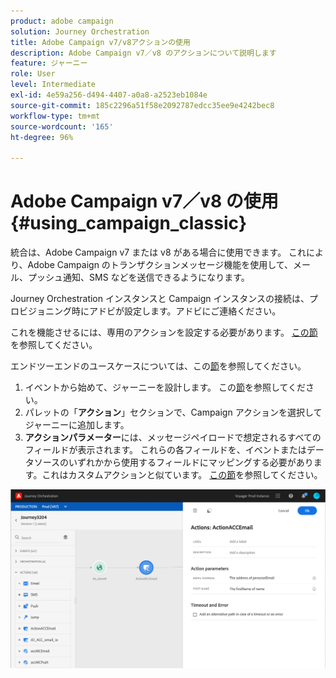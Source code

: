 ```yaml
---
product: adobe campaign
solution: Journey Orchestration
title: Adobe Campaign v7/v8アクションの使用
description: Adobe Campaign v7／v8 のアクションについて説明します
feature: ジャーニー
role: User
level: Intermediate
exl-id: 4e59a256-d494-4407-a0a8-a2523eb1084e
source-git-commit: 185c2296a51f58e2092787edcc35ee9e4242bec8
workflow-type: tm+mt
source-wordcount: '165'
ht-degree: 96%

---
```


# Adobe Campaign v7／v8 の使用 {#using_campaign_classic}

統合は、Adobe Campaign v7 または v8 がある場合に使用できます。 これにより、Adobe Campaign のトランザクションメッセージ機能を使用して、メール、プッシュ通知、SMS などを送信できるようになります。

Journey Orchestration インスタンスと Campaign インスタンスの接続は、プロビジョニング時にアドビが設定します。アドビにご連絡ください。

これを機能させるには、専用のアクションを設定する必要があります。 [この節](../action/acc-action.md)を参照してください。

エンドツーエンドのユースケースについては、この[節](../usecase/campaign-classic-use-case.md)を参照してください。

1. イベントから始めて、ジャーニーを設計します。 この[節](../building-journeys/journey.md)を参照してください。
1. パレットの「**アクション**」セクションで、Campaign アクションを選択してジャーニーに追加します。
1. **アクションパラメーター**&#x200B;には、メッセージペイロードで想定されるすべてのフィールドが表示されます。 これらの各フィールドを、イベントまたはデータソースのいずれかから使用するフィールドにマッピングする必要があります。これはカスタムアクションと似ています。 [この節](../building-journeys/using-custom-actions.md)を参照してください。

![](../assets/accintegration2.png)
